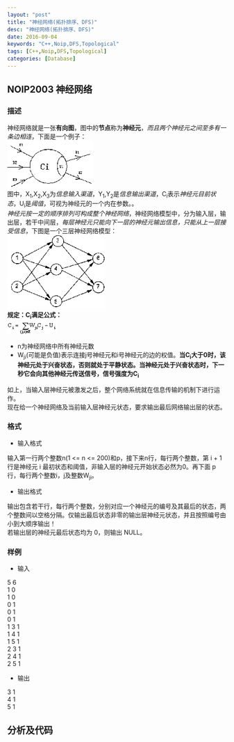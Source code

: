 ```yaml
---
layout: "post"
title: "神经网络(拓扑排序、DFS)"
desc: "神经网络(拓扑排序、DFS)"
date: 2016-09-04
keywords: "C++,Noip,DFS,Topological"
tags: [C++,Noip,DFS,Topological]
categories: [Database]
---
```


## NOIP2003 神经网络

### 描述

神经网络就是一张**有向图**，图中的**节点**称为**神经元**，*而且两个神经元之间至多有一条边相连*，下面是一个例子：  
![alt text](/../static/img/blog/NerveNet/0.png)  
图中，X<sub>1</sub>,X<sub>2</sub>,X<sub>3</sub>为*信息输入渠道*，Y<sub>1</sub>,Y<sub>2</sub>是*信息输出渠道*，C<sub>i</sub>表示*神经元目前状态*，U<sub>i</sub>是*阈值*，可视为神经元的一个内在参数。。  
*神经元按一定的顺序排列可构成整个神经网络*，神经网络模型中，分为输入层，输出层，若干中间层，*每层神经元只能向下一层的神经元输出信息，只能从上一层接受信息*，下图是一个三层神经网络模型：  
![alt text](/../static/img/blog/NerveNet/1.png)  
**规定：C<sub>i</sub>满足公式：**  
![alt](/../static/img/blog/NerveNet/2.png)

* n为神经网络中所有神经元数  
* W<sub>ji</sub>(可能是负值)表示连接j号神经元和i号神经元的边的权值。**当C<sub>i</sub>大于0时，该神经元处于兴奋状态，否则就处于平静状态。当神经元处于兴奋状态时，下一秒它会向其他神经元传送信号，信号强度为C<sub>i</sub>**  

如上，当输入层神经元被激发之后，整个网络系统就在信息传输的机制下进行运作。  
现在给一个神经网络及当前输入层神经元状态，要求输出最后网络输出层的状态。  

### 格式

* 输入格式

输入第一行两个整数n(1 <= n <= 200)和p，接下来n行，每行两个整数，第 i + 1 行是神经元 i 最初状态和阈值，非输入层的神经元开始状态必然为0。再下面 p 行，每行两个整数i，j及整数W<sub>ji</sub>。  

* 输出格式

输出包含若干行，每行两个整数，分别对应一个神经元的编号及其最后的状态，两个整数间以空格分隔。仅输出最后状态非零的输出层神经元状态，并且按照编号由小到大顺序输出！  
若输出层的神经元最后状态均为 0，则输出 NULL。  

### 样例

* 输入

5 6  
1 0  
1 0  
0 1  
0 1  
0 1  
1 3 1  
1 4 1  
1 5 1  
2 3 1  
2 4 1  
2 5 1  

* 输出

3 1  
4 1  
5 1  

## 分析及代码

